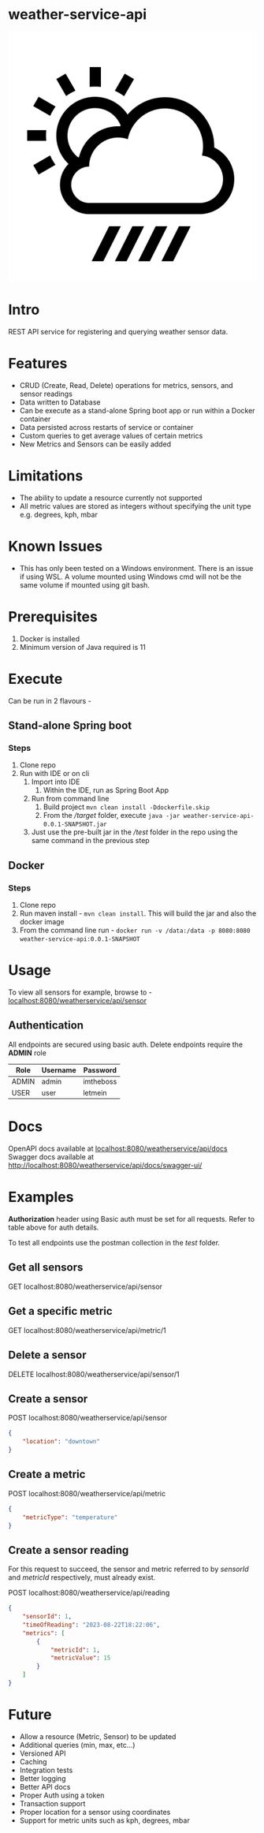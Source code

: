 weather-service-api
========

![](logo.png)

# Intro
REST API service for registering and querying weather sensor data.

# Features

* CRUD (Create, Read, Delete) operations for metrics, sensors, and sensor readings
* Data written to Database
* Can be execute as a stand-alone Spring boot app or run within a Docker container
* Data persisted across restarts of service or container
* Custom queries to get average values of certain metrics
* New Metrics and Sensors can be easily added

# Limitations 

* The ability to update a resource currently not supported
* All metric values are stored as integers without specifying the unit type e.g. degrees, kph, mbar

# Known Issues

* This has only been tested on a Windows environment. There is an issue if using WSL. A volume mounted using Windows cmd will not
  be the same volume if mounted using git bash.

# Prerequisites

1. Docker is installed
2. Minimum version of Java required is 11

# Execute

Can be run in 2 flavours - 
## Stand-alone Spring boot

### Steps

1. Clone repo
2. Run with IDE or on cli
    1. Import into IDE
        1. Within the IDE, run as Spring Boot App
    2. Run from command line
        1. Build project `mvn clean install -Ddockerfile.skip`
        2. From the */target* folder, execute `java -jar weather-service-api-0.0.1-SNAPSHOT.jar`
    3. Just use the pre-built jar in the */test* folder in the repo using the same command in the previous step

## Docker

### Steps

1. Clone repo
2. Run maven install - `mvn clean install`. This will build the jar and also the docker image
3. From the command line run - `docker run -v /data:/data -p 8080:8080 weather-service-api:0.0.1-SNAPSHOT`

# Usage

To view all sensors for example, browse to - 
[localhost:8080/weatherservice/api/sensor](http://localhost:8080/weatherservice/api/sensor)

## Authentication

All endpoints are secured using basic auth. Delete endpoints require the **ADMIN** role

| Role       | Username  | Password      |
| ---------- | --------- | ------------- |
| ADMIN      | admin     | imtheboss     |   
| USER       | user      | letmein       |


# Docs

OpenAPI docs available at [localhost:8080/weatherservice/api/docs](http://localhost:8080/weatherservice/api/docs)  
Swagger docs available at [http://localhost:8080/weatherservice/api/docs/swagger-ui/](http://localhost:8080/weatherservice/api/docs/swagger-ui/) 

# Examples

**Authorization** header using Basic auth must be set for all requests. Refer to table above for auth details.

To test all endpoints use the postman collection in the *test* folder.

## Get all sensors
GET localhost:8080/weatherservice/api/sensor

## Get a specific metric
GET localhost:8080/weatherservice/api/metric/1

## Delete a sensor
DELETE localhost:8080/weatherservice/api/sensor/1

## Create a sensor
POST localhost:8080/weatherservice/api/sensor
```json
{
    "location": "downtown"
}
```

## Create a metric
POST localhost:8080/weatherservice/api/metric
```json
{
    "metricType": "temperature"
}
```

## Create a sensor reading

For this request to succeed, the sensor and metric referred to by *sensorId* and *metricId* respectively, must already exist.

POST localhost:8080/weatherservice/api/reading
```json
{
    "sensorId": 1,
    "timeOfReading": "2023-08-22T18:22:06",
    "metrics": [
        {
            "metricId": 1,
            "metricValue": 15
        }
    ]
}
```

# Future

* Allow a resource (Metric, Sensor) to be updated
* Additional queries (min, max, etc...)
* Versioned API
* Caching
* Integration tests
* Better logging
* Better API docs
* Proper Auth using a token
* Transaction support
* Proper location for a sensor using coordinates
* Support for metric units such as kph, degrees, mbar
